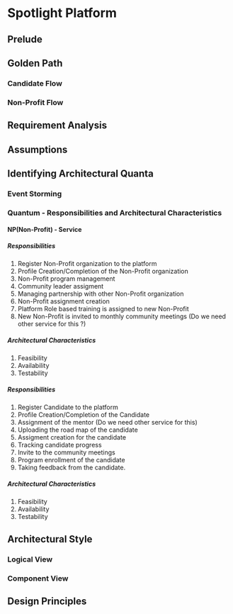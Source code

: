 # Spotlight Platform

## Prelude

## Golden Path

### Candidate Flow

### Non-Profit Flow

## Requirement Analysis



## Assumptions

## Identifying Architectural Quanta

### Event Storming

### Quantum - Responsibilities and Architectural Characteristics

#### NP(Non-Profit) - Service

##### Responsibilities
  1. Register Non-Profit organization to the platform
  2. Profile Creation/Completion of the Non-Profit organization
  3. Non-Profit program management
  4. Community leader assigment
  5. Managing partnership with other Non-Profit organization
  6. Non-Profit assignment creation
  7. Platform Role based training is assigned to new Non-Profit
  8. New Non-Profit is invited to monthly community meetings (Do we need other service for this ?)

##### Architectural Characteristics
  1. Feasibility 
  2. Availability  
  3. Testability  

##### Responsibilities
  1. Register Candidate to the platform
  2. Profile Creation/Completion of the Candidate
  3. Assignment of the mentor (Do we need other service for this)
  4. Uploading the road map of the candidate
  5. Assigment creation for the candidate
  6. Tracking candidate progress
  7. Invite to the community meetings
  8. Program enrollment of the candidate 
  9. Taking feedback from the candidate.

##### Architectural Characteristics
  1. Feasibility 
  2. Availability  
  3. Testability  
  




## Architectural Style

### Logical View

### Component View


## Design Principles
